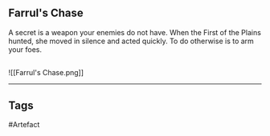 ## Farrul's Chase
A secret is a weapon your enemies do not have.
When the First of the Plains hunted, she moved in silence and acted quickly.
To do otherwise is to arm your foes.
## 
![[Farrul's Chase.png]]

---
## Tags
#Artefact